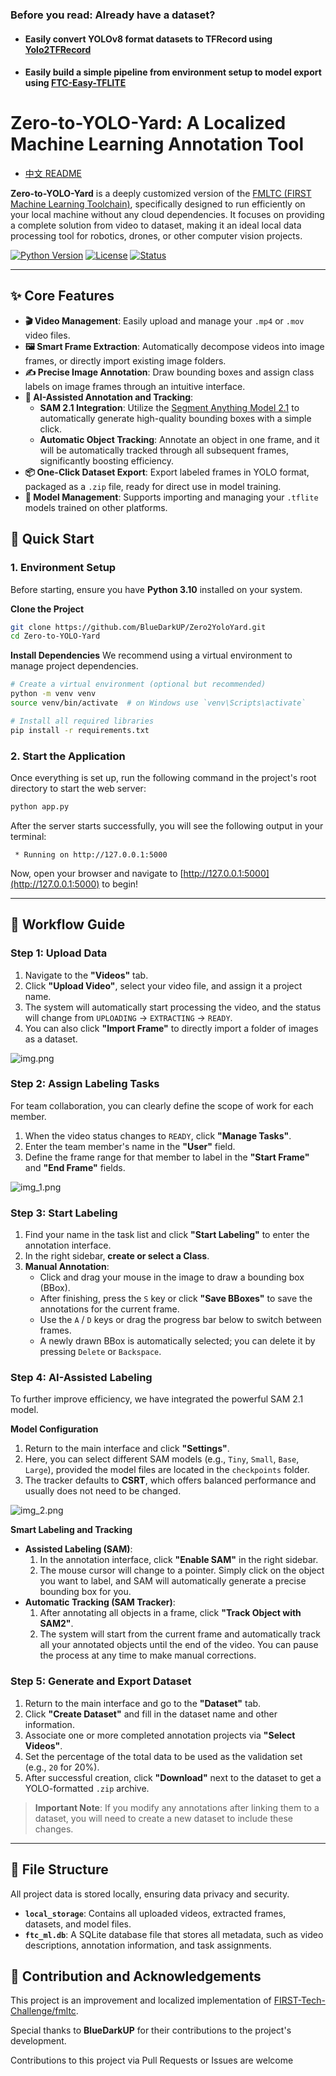 ### Before you read: Already have a dataset?
- #### Easily convert YOLOv8 format datasets to TFRecord using [Yolo2TFRecord](https://github.com/BlueDarkUP/Yolo2TFRecord)
- #### Easily build a simple pipeline from environment setup to model export using [FTC-Easy-TFLITE](https://github.com/BlueDarkUP/FTC-Easy-TFLITE)

# Zero-to-YOLO-Yard: A Localized Machine Learning Annotation Tool

*   [中文 README](README.md)

**Zero-to-YOLO-Yard** is a deeply customized version of the [FMLTC (FIRST Machine Learning Toolchain)](https://github.com/FIRST-Tech-Challenge/fmltc), specifically designed to run efficiently on your local machine without any cloud dependencies. It focuses on providing a complete solution from video to dataset, making it an ideal local data processing tool for robotics, drones, or other computer vision projects.

[![Python Version](https://img.shields.io/badge/python-3.10-blue.svg)](https://www.python.org/downloads/release/python-3100/)
[![License](https://img.shields.io/badge/license-MIT-green.svg)](https://opensource.org/licenses/MIT)
[![Status](https://img.shields.io/badge/status-active-brightgreen.svg)]()

---

## ✨ Core Features

- **🎬 Video Management**: Easily upload and manage your `.mp4` or `.mov` video files.
- **🖼️ Smart Frame Extraction**: Automatically decompose videos into image frames, or directly import existing image folders.
- **✍️ Precise Image Annotation**: Draw bounding boxes and assign class labels on image frames through an intuitive interface.
- **🤖 AI-Assisted Annotation and Tracking**:
    - **SAM 2.1 Integration**: Utilize the [Segment Anything Model 2.1](https://segment-anything.com/) to automatically generate high-quality bounding boxes with a simple click.
    - **Automatic Object Tracking**: Annotate an object in one frame, and it will be automatically tracked through all subsequent frames, significantly boosting efficiency.
- **📦 One-Click Dataset Export**: Export labeled frames in YOLO format, packaged as a `.zip` file, ready for direct use in model training.
- **🧠 Model Management**: Supports importing and managing your `.tflite` models trained on other platforms.

## 🚀 Quick Start

### 1. Environment Setup

Before starting, ensure you have **Python 3.10** installed on your system.

**Clone the Project**
```bash
git clone https://github.com/BlueDarkUP/Zero2YoloYard.git
cd Zero-to-YOLO-Yard
```

**Install Dependencies**
We recommend using a virtual environment to manage project dependencies.

```bash
# Create a virtual environment (optional but recommended)
python -m venv venv
source venv/bin/activate  # on Windows use `venv\Scripts\activate`

# Install all required libraries
pip install -r requirements.txt
```

### 2. Start the Application

Once everything is set up, run the following command in the project's root directory to start the web server:

```bash
python app.py
```

After the server starts successfully, you will see the following output in your terminal:
```
 * Running on http://127.0.0.1:5000
```

Now, open your browser and navigate to [http://127.0.0.1:5000](http://127.0.0.1:5000) to begin!

---

## 📖 Workflow Guide

### Step 1: Upload Data

1.  Navigate to the **"Videos"** tab.
2.  Click **"Upload Video"**, select your video file, and assign it a project name.
3.  The system will automatically start processing the video, and the status will change from `UPLOADING` -> `EXTRACTING` -> `READY`.
4.  You can also click **"Import Frame"** to directly import a folder of images as a dataset.

![img.png](assets/img.png)

### Step 2: Assign Labeling Tasks

For team collaboration, you can clearly define the scope of work for each member.

1.  When the video status changes to `READY`, click **"Manage Tasks"**.
2.  Enter the team member's name in the **"User"** field.
3.  Define the frame range for that member to label in the **"Start Frame"** and **"End Frame"** fields.

![img_1.png](assets/img_1.png)

### Step 3: Start Labeling

1.  Find your name in the task list and click **"Start Labeling"** to enter the annotation interface.
2.  In the right sidebar, **create or select a Class**.
3.  **Manual Annotation**:
    - Click and drag your mouse in the image to draw a bounding box (BBox).
    - After finishing, press the `S` key or click **"Save BBoxes"** to save the annotations for the current frame.
    - Use the `A` / `D` keys or drag the progress bar below to switch between frames.
    - A newly drawn BBox is automatically selected; you can delete it by pressing `Delete` or `Backspace`.

### Step 4: AI-Assisted Labeling

To further improve efficiency, we have integrated the powerful SAM 2.1 model.

**Model Configuration**
1.  Return to the main interface and click **"Settings"**.
2.  Here, you can select different SAM models (e.g., `Tiny`, `Small`, `Base`, `Large`), provided the model files are located in the `checkpoints` folder.
3.  The tracker defaults to **CSRT**, which offers balanced performance and usually does not need to be changed.

![img_2.png](assets/img_2.png)

**Smart Labeling and Tracking**
- **Assisted Labeling (SAM)**:
    1.  In the annotation interface, click **"Enable SAM"** in the right sidebar.
    2.  The mouse cursor will change to a pointer. Simply click on the object you want to label, and SAM will automatically generate a precise bounding box for you.
- **Automatic Tracking (SAM Tracker)**:
    1.  After annotating all objects in a frame, click **"Track Object with SAM2"**.
    2.  The system will start from the current frame and automatically track all your annotated objects until the end of the video. You can pause the process at any time to make manual corrections.

### Step 5: Generate and Export Dataset

1.  Return to the main interface and go to the **"Dataset"** tab.
2.  Click **"Create Dataset"** and fill in the dataset name and other information.
3.  Associate one or more completed annotation projects via **"Select Videos"**.
4.  Set the percentage of the total data to be used as the validation set (e.g., `20` for 20%).
5.  After successful creation, click **"Download"** next to the dataset to get a YOLO-formatted `.zip` archive.

> **Important Note**: If you modify any annotations after linking them to a dataset, you will need to create a new dataset to include these changes.

---

## 📂 File Structure

All project data is stored locally, ensuring data privacy and security.

-   **`local_storage`**: Contains all uploaded videos, extracted frames, datasets, and model files.
-   **`ftc_ml.db`**: A SQLite database file that stores all metadata, such as video descriptions, annotation information, and task assignments.

## 🤝 Contribution and Acknowledgements

This project is an improvement and localized implementation of [FIRST-Tech-Challenge/fmltc](https://github.com/FIRST-Tech-Challenge/fmltc).

Special thanks to **BlueDarkUP** for their contributions to the project's development.

Contributions to this project via Pull Requests or Issues are welcome
